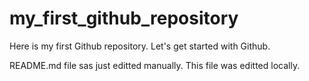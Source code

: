 # my_first_github_repository
Here is my first Github repository. Let's get started with Github.

README.md file sas just editted manually. This file was editted locally.
